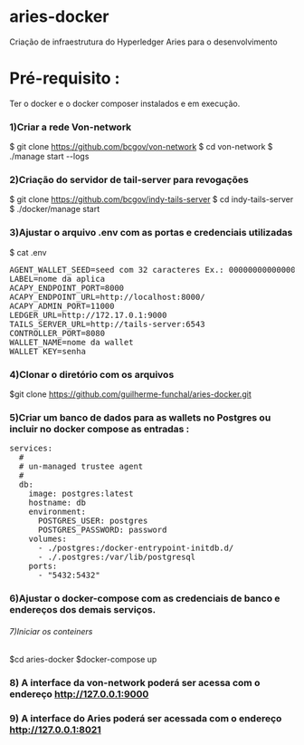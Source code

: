 # aries-docker

Criação de infraestrutura do Hyperledger Aries para o desenvolvimento

# Pré-requisito : 
Ter o docker e o docker composer instalados e em execução.

### 1)Criar a rede Von-network
$ git clone https://github.com/bcgov/von-network
$ cd von-network
$ ./manage start --logs

### 2)Criação do servidor de tail-server para revogações
$ git clone https://github.com/bcgov/indy-tails-server
$ cd indy-tails-server
$ ./docker/manage start

### 3)Ajustar o arquivo .env com as portas e credenciais utilizadas
$ cat .env
<pre>
AGENT_WALLET_SEED=seed com 32 caracteres Ex.: 000000000000000000000000000teste
LABEL=nome da aplica
ACAPY_ENDPOINT_PORT=8000
ACAPY_ENDPOINT_URL=http://localhost:8000/
ACAPY_ADMIN_PORT=11000
LEDGER_URL=http://172.17.0.1:9000
TAILS_SERVER_URL=http://tails-server:6543
CONTROLLER_PORT=8080
WALLET_NAME=nome da wallet
WALLET_KEY=senha
</pre>

### 4)Clonar o diretório com os arquivos
$git clone https://github.com/guilherme-funchal/aries-docker.git

### 5)Criar um banco de dados para as wallets no Postgres ou incluir no docker compose as entradas : 
<pre>
services:
  #
  # un-managed trustee agent
  #
  db:
    image: postgres:latest
    hostname: db
    environment:
      POSTGRES_USER: postgres
      POSTGRES_PASSWORD: password
    volumes:
      - ./postgres:/docker-entrypoint-initdb.d/
      - ./.postgres:/var/lib/postgresql
    ports:
      - "5432:5432"
</pre>
### 6)Ajustar o docker-compose com as credenciais de banco e endereços dos demais serviços.
  
###### 7)Iniciar os conteiners
  $cd aries-docker
  $docker-compose up
  
  
### 8) A interface da von-network poderá ser acessa com o endereço http://127.0.0.1:9000
  
### 9) A interface do Aries poderá ser acessada com o endereço http://127.0.0.1:8021
  
